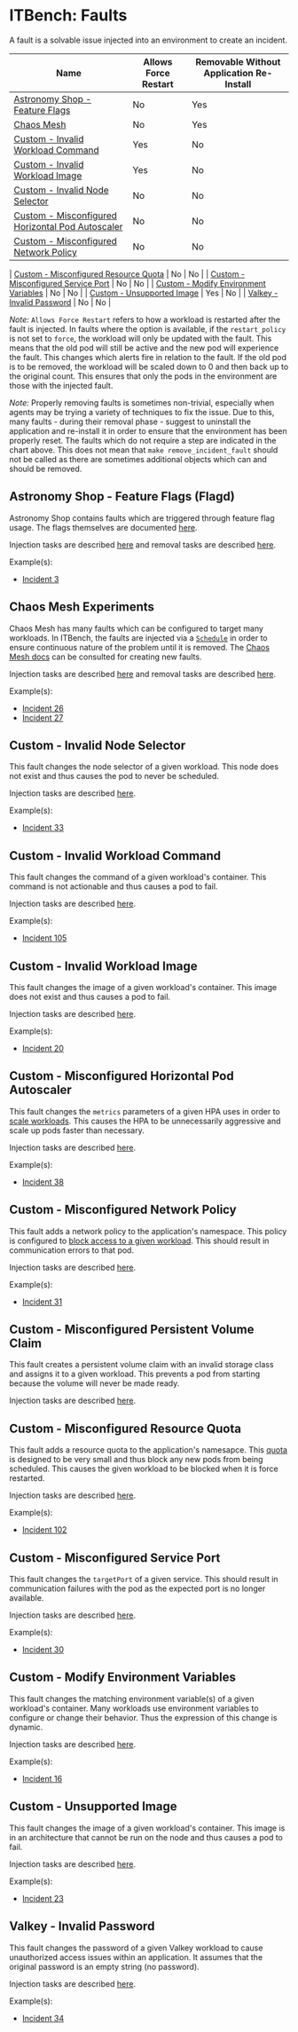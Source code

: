 # ITBench: Faults

A fault is a solvable issue injected into an environment to create an incident.

| Name | Allows Force Restart | Removable Without Application Re-Install |
| --- | --- | --- |
| [Astronomy Shop - Feature Flags](#astronomy-shop---feature-flags-flagd) | No | Yes |
| [Chaos Mesh](#chaos-mesh-experiments) | No | Yes |
| [Custom - Invalid Workload Command](#custom---invalid-workload-command) | Yes | No |
| [Custom - Invalid Workload Image](#custom---invalid-workload-image) | Yes | No |
| [Custom - Invalid Node Selector](#custom---invalid-node-selector) | No | No |
| [Custom - Misconfigured Horizontal Pod Autoscaler](#custom---misconfigured-horizontal-pod-autoscaler) | No | No |
| [Custom - Misconfigured Network Policy](#custom---misconfigured-network-policy) | No | No |

| [Custom - Misconfigured Resource Quota](#custom---misconfigured-resource-quota) | No | No |
| [Custom - Misconfigured Service Port](#custom---misconfigured-service-port) | No | No |
| [Custom - Modify Environment Variables](#custom---modify-environment-variables) | No | No |
| [Custom - Unsupported Image](#custom---unsupported-image) | Yes | No |
| [Valkey - Invalid Password](#valkey---invalid-password) | No | No |

_Note:_ `Allows Force Restart` refers to how a workload is restarted after the fault is injected. In faults where the option is available, if the `restart_policy` is not set to `force`, the workload will only be updated with the fault. This means that the old pod will still be active and the new pod will experience the fault. This changes which alerts fire in relation to the fault. If the old pod is to be removed, the workload will be scaled down to 0 and then back up to the original count. This ensures that only the pods in the environment are those with the injected fault.

_Note:_ Properly removing faults is sometimes non-trivial, especially when agents may be trying a variety of techniques to fix the issue. Due to this, many faults - during their removal phase - suggest to uninstall the application and re-install it in order to ensure that the environment has been properly reset. The faults which do not require a step are indicated in the chart above. This does not mean that `make remove_incident_fault` should not be called as there are sometimes additional objects which can and should be removed.

## Astronomy Shop - Feature Flags (Flagd)

Astronomy Shop contains faults which are triggered through feature flag usage. The flags themselves are documented [here](https://opentelemetry.io/docs/demo/feature-flags/).

Injection tasks are described [here](../roles/faults/tasks/inject_otel_demo_flagd.yaml) and removal tasks are described [here](../roles/faults/tasks/remove_otel_demo_flagd.yaml).

Example(s):

- [Incident 3](../roles/incidents/files/specs/incident_3.yaml)

## Chaos Mesh Experiments

Chaos Mesh has many faults which can be configured to target many workloads. In ITBench, the faults are injected via a [`Schedule`](https://chaos-mesh.org/docs/define-scheduling-rules/) in order to ensure continuous nature of the problem until it is removed. The [Chaos Mesh docs](https://chaos-mesh.org/docs/) can be consulted for creating new faults.

Injection tasks are described [here](../roles/faults/tasks/inject_chaos_mesh.yaml) and removal tasks are described [here](../roles/faults/tasks/remove_chaos_mesh.yaml).

Example(s):

- [Incident 26](../roles/incidents/files/specs/incident_26.yaml)
- [Incident 27](../roles/incidents/files/specs/incident_27.yaml)

## Custom - Invalid Node Selector

This fault changes the node selector of a given workload. This node does not exist and thus causes the pod to never be scheduled.

Injection tasks are described [here](../roles/faults/tasks/inject_custom_invalid_node_selector.yaml).

Example(s):

- [Incident 33](../roles/incidents/files/specs/incident_33.yaml)

## Custom - Invalid Workload Command

This fault changes the command of a given workload's container. This command is not actionable and thus causes a pod to fail.

Injection tasks are described [here](../roles/faults/tasks/inject_custom_invalid_command.yaml).

Example(s):

- [Incident 105](../roles/incidents/files/specs/incident_105.yaml)

## Custom - Invalid Workload Image

This fault changes the image of a given workload's container. This image does not exist and thus causes a pod to fail.

Injection tasks are described [here](../roles/faults/tasks/inject_custom_invalid_image.yaml).

Example(s):

- [Incident 20](../roles/incidents/files/specs/incident_20.yaml)

## Custom - Misconfigured Horizontal Pod Autoscaler

This fault changes the `metrics` parameters of a given HPA uses in order to [scale workloads](https://kubernetes.io/docs/tasks/run-application/horizontal-pod-autoscale-walkthrough/). This causes the HPA to be unnecessarily aggressive and scale up pods faster than necessary.

Injection tasks are described [here](../roles/faults/tasks/inject_custom_misconfigured_horizontal_pod_autoscaler.yaml).

Example(s):

- [Incident 38](../roles/incidents/files/specs/incident_38.yaml)

## Custom - Misconfigured Network Policy

This fault adds a network policy to the application's namespace. This policy is configured to [block access to a given workload](https://kubernetes.io/docs/concepts/services-networking/network-policies/). This should result in communication errors to that pod.

Injection tasks are described [here](../roles/faults/tasks/inject_custom_misconfigured_network_policy.yaml).

Example(s):

- [Incident 31](../roles/incidents/files/specs/incident_31.yaml)

## Custom - Misconfigured Persistent Volume Claim

This fault creates a persistent volume claim with an invalid storage class and assigns it to a given workload. This prevents a pod from starting because the volume will never be made ready.

Injection tasks are described [here](../roles/faults/tasks/inject_custom_misconfigured_persistent_volume_claim.yaml).

## Custom - Misconfigured Resource Quota

This fault adds a resource quota to the application's namesapce. This [quota](https://kubernetes.io/docs/concepts/policy/resource-quotas/) is designed to be very small and thus block any new pods from being scheduled. This causes the given workload to be blocked when it is force restarted.

Injection tasks are described [here](../roles/faults/tasks/inject_custom_misconfigured_resource_quota.yaml).

Example(s):

- [Incident 102](../roles/incidents/files/specs/incident_102.yaml)

## Custom - Misconfigured Service Port

This fault changes the `targetPort` of a given service. This should result in communication failures with the pod as the expected port is no longer available.

Injection tasks are described [here](../roles/faults/tasks/inject_custom_misconfigured_service_port.yaml).

Example(s):

- [Incident 30](../roles/incidents/files/specs/incident_30.yaml)

## Custom - Modify Environment Variables

This fault changes the matching environment variable(s) of a given workload's container. Many workloads use environment variables to configure or change their behavior. Thus the expression of this change is dynamic.

Injection tasks are described [here](../roles/faults/tasks/inject_custom_modify_environment_variables.yaml).

Example(s):

- [Incident 16](../roles/incidents/files/specs/incident_16.yaml)

## Custom - Unsupported Image

This fault changes the image of a given workload's container. This image is in an architecture that cannot be run on the node and thus causes a pod to fail.

Injection tasks are described [here](../roles/faults/tasks/inject_custom_unsupported_image.yaml).

Example(s):

- [Incident 23](../roles/incidents/files/specs/incident_23.yaml)

## Valkey - Invalid Password

This fault changes the password of a given Valkey workload to cause unauthorized access issues within an application. It assumes that the original password is an empty string (no password).

Injection tasks are described [here](../roles/faults/tasks/inject_valkey_invalid_password.yaml).

Example(s):

- [Incident 34](../roles/incidents/files/specs/incident_34.yaml)
